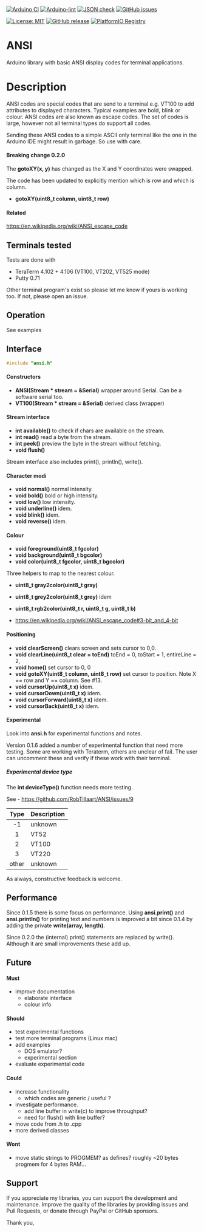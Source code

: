 
[![Arduino CI](https://github.com/RobTillaart/ANSI/workflows/Arduino%20CI/badge.svg)](https://github.com/marketplace/actions/arduino_ci)
[![Arduino-lint](https://github.com/RobTillaart/ANSI/actions/workflows/arduino-lint.yml/badge.svg)](https://github.com/RobTillaart/ANSI/actions/workflows/arduino-lint.yml)
[![JSON check](https://github.com/RobTillaart/ANSI/actions/workflows/jsoncheck.yml/badge.svg)](https://github.com/RobTillaart/ANSI/actions/workflows/jsoncheck.yml)
[![GitHub issues](https://img.shields.io/github/issues/RobTillaart/ANSI.svg)](https://github.com/RobTillaart/ANSI/issues)

[![License: MIT](https://img.shields.io/badge/license-MIT-green.svg)](https://github.com/RobTillaart/ANSI/blob/master/LICENSE)
[![GitHub release](https://img.shields.io/github/release/RobTillaart/ANSI.svg?maxAge=3600)](https://github.com/RobTillaart/ANSI/releases)
[![PlatformIO Registry](https://badges.registry.platformio.org/packages/robtillaart/library/ANSI.svg)](https://registry.platformio.org/libraries/robtillaart/ANSI)


# ANSI

Arduino library with basic ANSI display codes for terminal applications.


# Description

ANSI codes are special codes that are send to a terminal e.g. VT100 to add
attributes to displayed characters.
Typical examples are bold, blink or colour. ANSI codes are also known as escape codes.
The set of codes is large, however not all terminal types do support all codes.

Sending these ANSI codes to a simple ASCII only terminal like the one in the Arduino
IDE might result in garbage. So use with care.

#### Breaking change 0.2.0

The **gotoXY(x, y)** has changed as the X and Y coordinates were swapped.

The code has been updated to explicitly mention which is row and which is column.
- **gotoXY(uint8_t column, uint8_t row)** 

#### Related

https://en.wikipedia.org/wiki/ANSI_escape_code


## Terminals tested

Tests are done with
- TeraTerm 4.102 + 4.106 (VT100, VT202, VT525 mode)
- Putty 0.71

Other terminal program's exist so please let me know if yours is working too.
If not, please open an issue.


## Operation

See examples


## Interface

```cpp
#include "ansi.h"
```

#### Constructors

- **ANSI(Stream \* stream = &Serial)** wrapper around Serial.
Can be a software serial too.
- **VT100(Stream \* stream = &Serial)** derived class (wrapper)


#### Stream interface

- **int available()** to check if chars are available on the stream.
- **int read()** read a byte from the stream.
- **int peek()** preview the byte in the stream without fetching.
- **void flush()** 

Stream interface also includes print(), println(), write().


#### Character modi

- **void normal()** normal intensity.
- **void bold()** bold or high intensity.
- **void low()** low intensity.
- **void underline()** idem.
- **void blink()** idem.
- **void reverse()** idem.


#### Colour

- **void foreground(uint8_t fgcolor)**
- **void background(uint8_t bgcolor)**
- **void color(uint8_t fgcolor, uint8_t bgcolor)**

Three helpers to map to the nearest colour.
- **uint8_t gray2color(uint8_t gray)**
- **uint8_t grey2color(uint8_t grey)** idem
- **uint8_t rgb2color(uint8_t r, uint8_t g, uint8_t b)**

- https://en.wikipedia.org/wiki/ANSI_escape_code#3-bit_and_4-bit


#### Positioning

- **void clearScreen()** clears screen and sets cursor to 0,0.
- **void clearLine(uint8_t clear = toEnd)** toEnd = 0,
  toStart = 1, entireLine = 2,
- **void home()** set cursor to 0, 0
- **void gotoXY(uint8_t column, uint8_t row)** set cursor to position. 
Note X == row and Y == column. See #13.
- **void cursorUp(uint8_t x)** idem.
- **void cursorDown(uint8_t x)** idem.
- **void cursorForward(uint8_t x)** idem.
- **void cursorBack(uint8_t x)** idem.


#### Experimental

Look into **ansi.h** for experimental functions and notes.

Version 0.1.6 added a number of experimental function that need more testing.
Some are working with Teraterm, others are unclear of fail.
The user can uncomment these and verify if these work with their terminal.


##### Experimental device type

The **int deviceType()** function needs more testing.

See - https://github.com/RobTillaart/ANSI/issues/9

|  Type   |  Description  |
|:-------:|:--------------|
|   -1    |  unknown      |
|    1    |  VT52         |
|    2    |  VT100        |
|    3    |  VT220        |
|  other  |  unknown      |

As always, constructive feedback is welcome.


## Performance

Since 0.1.5 there is some focus on performance.
Using **ansi.print()** and **ansi.println()** for printing text and numbers is
improved a bit since 0.1.4 by adding the private **write(array, length)**.

Since 0.2.0 the (internal) print() statements are replaced by write().
Although it are small improvements these add up.


## Future

#### Must

- improve documentation
  - elaborate interface
  - colour info

#### Should

- test experimental functions
- test more terminal programs (Linux mac)
- add examples
  - DOS emulator?
  - experimental section
- evaluate experimental code

#### Could

- increase functionality
  - which codes are generic / useful ?
- investigate performance.
  - add line buffer in write(c) to improve throughput?
  - need for flush() with line buffer?
- move code from .h to .cpp
- more derived classes

#### Wont

- move static strings to PROGMEM? as defines?
  roughly ~20 bytes progmem for 4 bytes RAM...


## Support

If you appreciate my libraries, you can support the development and maintenance.
Improve the quality of the libraries by providing issues and Pull Requests, or
donate through PayPal or GitHub sponsors.

Thank you,

